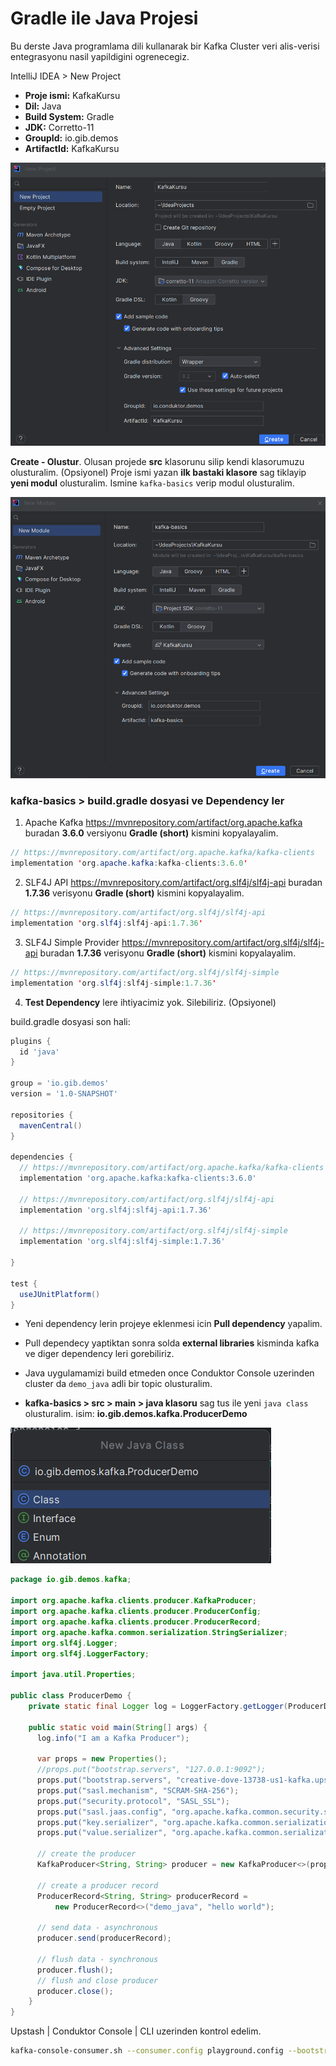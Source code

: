 # Gradle ile Java Projesi
Bu derste Java programlama dili kullanarak bir Kafka Cluster veri alis-verisi entegrasyonu nasil yapildigini ogrenecegiz.

IntelliJ IDEA > New Project
 - **Proje ismi:** KafkaKursu
 - **Dil:** Java
 - **Build System:** Gradle
 - **JDK:** Corretto-11
 - **GroupId:** io.gib.demos
 - **ArtifactId:** KafkaKursu

![NewProject](./img/ProjectBaslangic.png)

**Create - Olustur**. Olusan projede **src** klasorunu silip kendi klasorumuzu olusturalim. (Opsiyonel)
Proje ismi yazan **ilk bastaki klasore** sag tiklayip **yeni modul** olusturalim. Ismine `kafka-basics` verip modul olusturalim.

![NewProject](./img/ProjectYeniModul.png)

### kafka-basics > build.gradle dosyasi ve Dependency ler
1. Apache Kafka
https://mvnrepository.com/artifact/org.apache.kafka
buradan **3.6.0** versiyonu **Gradle (short)** kismini kopyalayalim.
```java
// https://mvnrepository.com/artifact/org.apache.kafka/kafka-clients
implementation 'org.apache.kafka:kafka-clients:3.6.0'
```
2. SLF4J API
https://mvnrepository.com/artifact/org.slf4j/slf4j-api
buradan **1.7.36** verisyonu **Gradle (short)** kismini kopyalayalim.
```java
// https://mvnrepository.com/artifact/org.slf4j/slf4j-api
implementation 'org.slf4j:slf4j-api:1.7.36'
```
3. SLF4J Simple Provider
https://mvnrepository.com/artifact/org.slf4j/slf4j-api
buradan **1.7.36** verisyonu **Gradle (short)** kismini kopyalayalim.
```java
// https://mvnrepository.com/artifact/org.slf4j/slf4j-simple  
implementation 'org.slf4j:slf4j-simple:1.7.36'
```
4. **Test Dependency** lere ihtiyacimiz yok. Silebiliriz. (Opsiyonel)

build.gradle dosyasi son hali:
```gradle
plugins {  
  id 'java'  
}  
  
group = 'io.gib.demos'  
version = '1.0-SNAPSHOT'  
  
repositories {  
  mavenCentral()  
}  
  
dependencies {  
  // https://mvnrepository.com/artifact/org.apache.kafka/kafka-clients  
  implementation 'org.apache.kafka:kafka-clients:3.6.0'  
  
  // https://mvnrepository.com/artifact/org.slf4j/slf4j-api  
  implementation 'org.slf4j:slf4j-api:1.7.36'  
  
  // https://mvnrepository.com/artifact/org.slf4j/slf4j-simple  
  implementation 'org.slf4j:slf4j-simple:1.7.36'  
  
}  
  
test {  
  useJUnitPlatform()  
}
```
- Yeni dependency lerin projeye eklenmesi icin **Pull dependency** yapalim.

- Pull dependecy yaptiktan sonra solda **external libraries** kisminda kafka ve diger dependency leri gorebiliriz.

- Java uygulamamizi build etmeden once Conduktor Console uzerinden cluster da `demo_java` adli bir topic olusturalim.

- **kafka-basics > src > main > java klasoru** sag tus ile yeni `java class` olusturalim.
isim: **io.gib.demos.kafka.ProducerDemo**

![NewProject](./img/ProjectYeniClass.png)

```java
package io.gib.demos.kafka;  
  
import org.apache.kafka.clients.producer.KafkaProducer;  
import org.apache.kafka.clients.producer.ProducerConfig;  
import org.apache.kafka.clients.producer.ProducerRecord;  
import org.apache.kafka.common.serialization.StringSerializer;  
import org.slf4j.Logger;  
import org.slf4j.LoggerFactory;  
  
import java.util.Properties;  
  
public class ProducerDemo {  
    private static final Logger log = LoggerFactory.getLogger(ProducerDemo.class);  
  
    public static void main(String[] args) {  
      log.info("I am a Kafka Producer");  
  
      var props = new Properties();  
      //props.put("bootstrap.servers", "127.0.0.1:9092");  
      props.put("bootstrap.servers", "creative-dove-13738-us1-kafka.upstash.io:9092");  
      props.put("sasl.mechanism", "SCRAM-SHA-256");  
      props.put("security.protocol", "SASL_SSL");  
      props.put("sasl.jaas.config", "org.apache.kafka.common.security.scram.ScramLoginModule required username=\"Y3JlYXRpdmUtZG92ZS0xMzczOCQ27m3t0uKybSUVYz1Ghp8QdUARiadQvV_7HPE\" password=\"YmRjMWRjNzItYWU0NS00N2U2LTgxYjEtZmFkMDM5Y2FjNDlm\";");  
      props.put("key.serializer", "org.apache.kafka.common.serialization.StringSerializer");  
      props.put("value.serializer", "org.apache.kafka.common.serialization.StringSerializer");  
  
      // create the producer  
      KafkaProducer<String, String> producer = new KafkaProducer<>(props);  
  
      // create a producer record  
      ProducerRecord<String, String> producerRecord =  
          new ProducerRecord<>("demo_java", "hello world");  
  
      // send data - asynchronous  
      producer.send(producerRecord);  
  
      // flush data - synchronous  
      producer.flush();  
      // flush and close producer  
      producer.close();  
    }  
}
```
Upstash | Conduktor Console | CLI uzerinden kontrol edelim.

```bash
kafka-console-consumer.sh --consumer.config playground.config --bootstrap-server creative-dove-13738-us1-kafka.upstash.io:9092 --topic demo_java --from-beginning
```